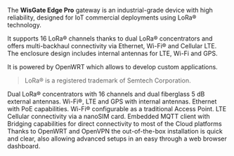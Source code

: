 <FeatureDescription>

The **WisGate Edge Pro** gateway is an industrial-grade device with high reliability, designed for IoT commercial deployments using LoRa® technology.

It supports 16 LoRa® channels thanks to dual LoRa® concentrators and offers multi-backhaul connectivity via Ethernet, Wi-Fi® and Cellular LTE. The enclosure design includes internal antennas for LTE, Wi-Fi and GPS.

It is powered by OpenWRT which allows to develop custom applications.

>LoRa® is a registered trademark of Semtech Corporation.

</FeatureDescription>

<FeatureList>

<Feature title="Connectivity" image="communication">
  Dual LoRa® concentrators with 16 channels and dual fiberglass 5 dB external antennas. Wi-Fi®, LTE and GPS with internal antennas. Ethernet with PoE capabilities.
</Feature>

<Feature title="Wi-Fi Access Point" image="wifi">
  Wi-Fi® configurable as a traditional Access Point.
</Feature>

<Feature title="Cellular Connectivity" image="cellular">
  LTE Cellular connectivity via a nanoSIM card.
</Feature>

<Feature title="Network Server and MQTT integration" image="communication">
  Embedded MQTT client with Bridging capabilities for direct connectivity to most of the Cloud platforms
</Feature>

<Feature title="Easy and fast configuration" image="configurability">
  Thanks to OpenWRT and OpenVPN the out-of-the-box installation is quick and clear, also allowing advanced setups in an easy through a web browser dashboard.
</Feature>

</FeatureList>

